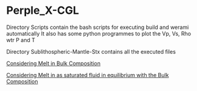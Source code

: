 # Perple_X-CGL


Directory Scripts contain the bash scripts for executing build and werami automatically
It also has some python programmes to plot the Vp, Vs, Rho wtr P and T


Directory Sublithospheric-Mantle-Stx contains all the executed files


[Considering Melt in Bulk Composition](https://github.com/AmitavaDutta/Perple_X-CGL/blob/main/2-Crust/Melt/test/Vs_CUC.png)

[Considering Melt in as saturated fluid in equilibrium with the Bulk Composition](https://github.com/AmitavaDutta/Perple_X-CGL/blob/main/2-Crust/Melt/Vs_OUC.png)
